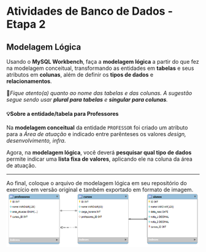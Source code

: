 # Atividades de Banco de Dados - Etapa 2

## Modelagem Lógica

Usando o **MySQL Workbench**, faça a **modelagem lógica** a partir do que fez na modelagem conceitual, transformando as entidades em **tabelas** e seus atributos em **colunas**, além de definir os **tipos de dados** e **relacionamentos**.

🚨*Fique atento(a) quanto ao nome das tabelas e das colunas. A sugestão segue sendo usar **plural para tabelas** e **singular para colunas**.*

#### 💡Sobre a entidade/tabela para Professores

Na **modelagem conceitual** da entidade `PROFESSOR` foi criado um atributo para a *Área de atuação* e indicado entre parênteses os valores *design, desenvolvimento, infra*.

Agora, na **modelagem lógica**, você deverá **pesquisar qual tipo de dados** permite indicar uma **lista fixa de valores**, aplicando ele na coluna da área de atuação.

---

Ao final, coloque o arquivo de modelagem lógica em seu repositório do exercício em versão original e também exportado em formato de imagem.
![Entidades, Relacienamentos e Atributos](/etapa2-logica/logica.png)



